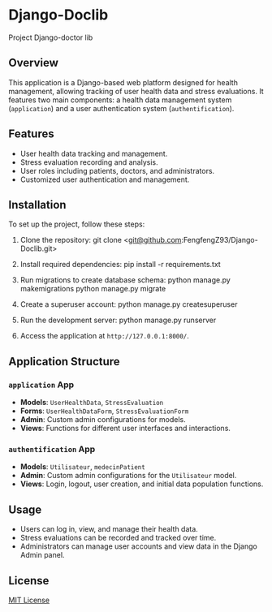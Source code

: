 # Django-Doclib
Project Django-doctor lib

## Overview
This application is a Django-based web platform designed for health management, allowing tracking of user health data and stress evaluations. It features two main components: a health data management system (`application`) and a user authentication system (`authentification`).

## Features
- User health data tracking and management.
- Stress evaluation recording and analysis.
- User roles including patients, doctors, and administrators.
- Customized user authentication and management.

## Installation
To set up the project, follow these steps:

1. Clone the repository:
git clone <git@github.com:FengfengZ93/Django-Doclib.git>

2. Install required dependencies:
pip install -r requirements.txt

3. Run migrations to create database schema:
python manage.py makemigrations
python manage.py migrate

4. Create a superuser account:
python manage.py createsuperuser

5. Run the development server:
python manage.py runserver

6. Access the application at `http://127.0.0.1:8000/`.

## Application Structure

### `application` App
- **Models**: `UserHealthData`, `StressEvaluation`
- **Forms**: `UserHealthDataForm`, `StressEvaluationForm`
- **Admin**: Custom admin configurations for models.
- **Views**: Functions for different user interfaces and interactions.

### `authentification` App
- **Models**: `Utilisateur`, `medecinPatient`
- **Admin**: Custom admin configurations for the `Utilisateur` model.
- **Views**: Login, logout, user creation, and initial data population functions.

## Usage
- Users can log in, view, and manage their health data.
- Stress evaluations can be recorded and tracked over time.
- Administrators can manage user accounts and view data in the Django Admin panel.


## License
[MIT License](LICENSE)


